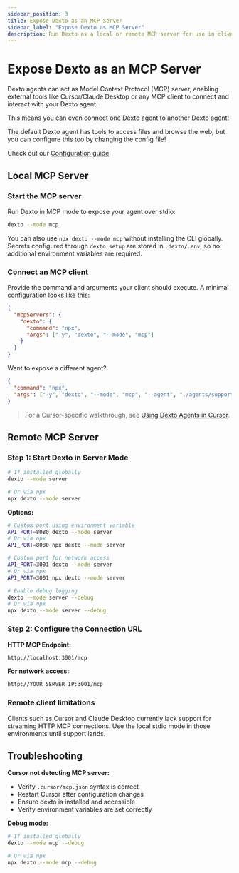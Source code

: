 ```yaml
---
sidebar_position: 3
title: Expose Dexto as an MCP Server
sidebar_label: "Expose Dexto as MCP Server"
description: Run Dexto as a local or remote MCP server for use in clients like Cursor or other MCP-compatible agents.
---
```


# Expose Dexto as an MCP Server

Dexto agents can act as Model Context Protocol (MCP) server, enabling external tools like Cursor/Claude Desktop or any MCP client to connect and interact with your Dexto agent.

This means you can even connect one Dexto agent to another Dexto agent!

The default Dexto agent has tools to access files and browse the web, but you can configure this too by changing the config file!

Check out our [Configuration guide](../guides/configuring-dexto/overview)

## Local MCP Server

### Start the MCP server

Run Dexto in MCP mode to expose your agent over stdio:

```bash
dexto --mode mcp
```

You can also use `npx dexto --mode mcp` without installing the CLI globally. Secrets configured through `dexto setup` are stored in `.dexto/.env`, so no additional environment variables are required.

### Connect an MCP client

Provide the command and arguments your client should execute. A minimal configuration looks like this:

```json
{
  "mcpServers": {
    "dexto": {
      "command": "npx",
      "args": ["-y", "dexto", "--mode", "mcp"]
    }
  }
}
```

Want to expose a different agent?

```json
{
  "command": "npx",
  "args": ["-y", "dexto", "--mode", "mcp", "--agent", "./agents/support.yml"]
}
```

> For a Cursor-specific walkthrough, see [Using Dexto Agents in Cursor](../guides/dexto-in-cursor).

## Remote MCP Server

### Step 1: Start Dexto in Server Mode

```bash
# If installed globally
dexto --mode server

# Or via npx
npx dexto --mode server
```

**Options:**
```bash
# Custom port using environment variable
API_PORT=8080 dexto --mode server
# Or via npx
API_PORT=8080 npx dexto --mode server

# Custom port for network access
API_PORT=3001 dexto --mode server
# Or via npx
API_PORT=3001 npx dexto --mode server

# Enable debug logging
dexto --mode server --debug
# Or via npx
npx dexto --mode server --debug
```

### Step 2: Configure the Connection URL

**HTTP MCP Endpoint:**
```bash
http://localhost:3001/mcp
```

**For network access:**
```bash
http://YOUR_SERVER_IP:3001/mcp
```

### Remote client limitations
Clients such as Cursor and Claude Desktop currently lack support for streaming HTTP MCP connections. Use the local stdio mode in those environments until support lands.

## Troubleshooting

**Cursor not detecting MCP server:**
- Verify `.cursor/mcp.json` syntax is correct
- Restart Cursor after configuration changes
- Ensure dexto is installed and accessible
- Verify environment variables are set correctly

**Debug mode:**
```bash
# If installed globally
dexto --mode mcp --debug

# Or via npx
npx dexto --mode mcp --debug
``` 
